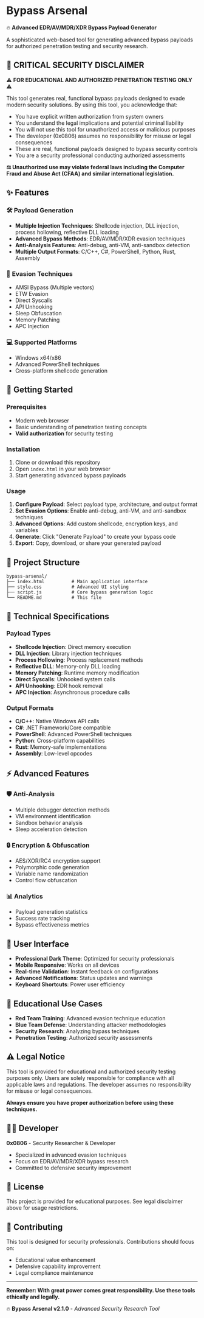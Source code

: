 
# Bypass Arsenal

🔥 **Advanced EDR/AV/MDR/XDR Bypass Payload Generator**

A sophisticated web-based tool for generating advanced bypass payloads for authorized penetration testing and security research.

## 🚨 **CRITICAL SECURITY DISCLAIMER**

⚠️ **FOR EDUCATIONAL AND AUTHORIZED PENETRATION TESTING ONLY** ⚠️

This tool generates real, functional bypass payloads designed to evade modern security solutions. By using this tool, you acknowledge that:

- You have explicit written authorization from system owners
- You understand the legal implications and potential criminal liability
- You will not use this tool for unauthorized access or malicious purposes
- The developer (0x0806) assumes no responsibility for misuse or legal consequences
- These are real, functional payloads designed to bypass security controls
- You are a security professional conducting authorized assessments

**⚖️ Unauthorized use may violate federal laws including the Computer Fraud and Abuse Act (CFAA) and similar international legislation.**

## ✨ Features

### 🛠️ **Payload Generation**
- **Multiple Injection Techniques**: Shellcode injection, DLL injection, process hollowing, reflective DLL loading
- **Advanced Bypass Methods**: EDR/AV/MDR/XDR evasion techniques
- **Anti-Analysis Features**: Anti-debug, anti-VM, anti-sandbox detection
- **Multiple Output Formats**: C/C++, C#, PowerShell, Python, Rust, Assembly

### 🎯 **Evasion Techniques**
- AMSI Bypass (Multiple vectors)
- ETW Evasion
- Direct Syscalls
- API Unhooking
- Sleep Obfuscation
- Memory Patching
- APC Injection

### 💻 **Supported Platforms**
- Windows x64/x86
- Advanced PowerShell techniques
- Cross-platform shellcode generation

## 🚀 Getting Started

### Prerequisites
- Modern web browser
- Basic understanding of penetration testing concepts
- **Valid authorization** for security testing

### Installation
1. Clone or download this repository
2. Open `index.html` in your web browser
3. Start generating advanced bypass payloads

### Usage
1. **Configure Payload**: Select payload type, architecture, and output format
2. **Set Evasion Options**: Enable anti-debug, anti-VM, and anti-sandbox techniques
3. **Advanced Options**: Add custom shellcode, encryption keys, and variables
4. **Generate**: Click "Generate Payload" to create your bypass code
5. **Export**: Copy, download, or share your generated payload

## 📁 Project Structure

```
bypass-arsenal/
├── index.html          # Main application interface
├── style.css           # Advanced UI styling
├── script.js           # Core bypass generation logic
└── README.md           # This file
```

## 🔧 Technical Specifications

### Payload Types
- **Shellcode Injection**: Direct memory execution
- **DLL Injection**: Library injection techniques
- **Process Hollowing**: Process replacement methods
- **Reflective DLL**: Memory-only DLL loading
- **Memory Patching**: Runtime memory modification
- **Direct Syscalls**: Unhooked system calls
- **API Unhooking**: EDR hook removal
- **APC Injection**: Asynchronous procedure calls

### Output Formats
- **C/C++**: Native Windows API calls
- **C#**: .NET Framework/Core compatible
- **PowerShell**: Advanced PowerShell techniques
- **Python**: Cross-platform capabilities
- **Rust**: Memory-safe implementations
- **Assembly**: Low-level opcodes

## ⚡ Advanced Features

### 🛡️ Anti-Analysis
- Multiple debugger detection methods
- VM environment identification
- Sandbox behavior analysis
- Sleep acceleration detection

### 🔒 Encryption & Obfuscation
- AES/XOR/RC4 encryption support
- Polymorphic code generation
- Variable name randomization
- Control flow obfuscation

### 📊 Analytics
- Payload generation statistics
- Success rate tracking
- Bypass effectiveness metrics

## 🎨 User Interface

- **Professional Dark Theme**: Optimized for security professionals
- **Mobile Responsive**: Works on all devices
- **Real-time Validation**: Instant feedback on configurations
- **Advanced Notifications**: Status updates and warnings
- **Keyboard Shortcuts**: Power user efficiency

## 🔬 Educational Use Cases

- **Red Team Training**: Advanced evasion technique education
- **Blue Team Defense**: Understanding attacker methodologies
- **Security Research**: Analyzing bypass techniques
- **Penetration Testing**: Authorized security assessments

## ⚠️ Legal Notice

This tool is provided for educational and authorized security testing purposes only. Users are solely responsible for compliance with all applicable laws and regulations. The developer assumes no responsibility for misuse or legal consequences.

**Always ensure you have proper authorization before using these techniques.**

## 👨‍💻 Developer

**0x0806** - Security Researcher & Developer

- Specialized in advanced evasion techniques
- Focus on EDR/AV/MDR/XDR bypass research
- Committed to defensive security improvement

## 📜 License

This project is provided for educational purposes. See legal disclaimer above for usage restrictions.

## 🤝 Contributing

This tool is designed for security professionals. Contributions should focus on:
- Educational value enhancement
- Defensive capability improvement
- Legal compliance maintenance

---

**Remember: With great power comes great responsibility. Use these tools ethically and legally.**

🔥 **Bypass Arsenal v2.1.0** - *Advanced Security Research Tool*
